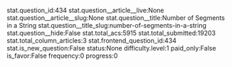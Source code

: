 stat.question_id:434
stat.question__article__live:None
stat.question__article__slug:None
stat.question__title:Number of Segments in a String
stat.question__title_slug:number-of-segments-in-a-string
stat.question__hide:False
stat.total_acs:5915
stat.total_submitted:19203
stat.total_column_articles:3
stat.frontend_question_id:434
stat.is_new_question:False
status:None
difficulty.level:1
paid_only:False
is_favor:False
frequency:0
progress:0

